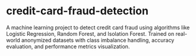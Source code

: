 # credit-card-fraud-detection
A machine learning project to detect credit card fraud using algorithms like Logistic Regression, Random Forest, and Isolation Forest. Trained on real-world anonymized datasets with class imbalance handling, accuracy evaluation, and performance metrics visualization.
